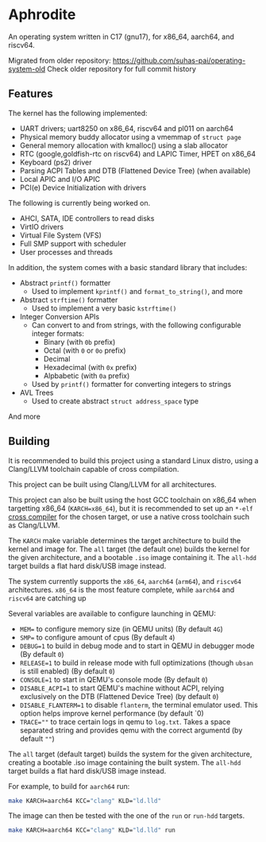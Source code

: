 # Aphrodite

An operating system written in C17 (gnu17), for x86_64, aarch64, and riscv64.

Migrated from older repository: https://github.com/suhas-pai/operating-system-old
Check older repository for full commit history

## Features

The kernel has the following implemented:
* UART drivers; uart8250 on x86_64, riscv64 and pl011 on aarch64
* Physical memory buddy allocator using a vmemmap of `struct page`
* General memory allocation with kmalloc() using a slab allocator
* RTC (google,goldfish-rtc on riscv64) and LAPIC Timer, HPET on x86_64
* Keyboard (ps2) driver
* Parsing ACPI Tables and DTB (Flattened Device Tree) (when available)
* Local APIC and I/O APIC
* PCI(e) Device Initialization with drivers

The following is currently being worked on.
* AHCI, SATA, IDE controllers to read disks
* VirtIO drivers
* Virtual File System (VFS)
* Full SMP support with scheduler
* User processes and threads

In addition, the system comes with a basic standard library that includes:

* Abstract `printf()` formatter
  * Used to implement `kprintf()` and `format_to_string()`, and more
* Abstract `strftime()` formatter
  * Used to implement a very basic `kstrftime()`
* Integer Conversion APIs
  * Can convert to and from strings, with the following configurable integer formats:
    * Binary (with `0b` prefix)
    * Octal (with `0` or `0o` prefix)
    * Decimal
    * Hexadecimal (with `0x` prefix)
    * Alpbabetic (with `0a` prefix)
  * Used by `printf()` formatter for converting integers to strings
* AVL Trees
  * Used to create abstract `struct address_space` type

And more

## Building

It is recommended to build this project using a standard Linux distro, using a Clang/LLVM toolchain capable of cross compilation.

This project can be built using Clang/LLVM for all architectures.

This project can also be built using the host GCC toolchain on x86_64 when targetting x86_64 (`KARCH=x86_64`), but it is recommended to set up an `*-elf` [cross compiler](https://wiki.osdev.org/GCC_Cross-Compiler) for the chosen target, or use a native cross toolchain such as Clang/LLVM.

The `KARCH` make variable determines the target architecture to build the kernel and image for. The `all` target (the default one) builds the kernel for the given architecture, and a bootable `.iso` image containing it. The `all-hdd` target builds a flat hard disk/USB image instead.

The system currently supports the `x86_64`, `aarch64` (`arm64`), and `riscv64` architectures.
`x86_64` is the most feature complete, while `aarch64` and `riscv64` are catching up

Several variables are available to configure launching in QEMU:
  * `MEM=` to configure memory size (in QEMU units) (By default `4G`)
  * `SMP=` to configure amount of cpus (By default `4`)
  * `DEBUG=1` to build in debug mode and to start in QEMU in debugger mode (By default `0`)
  * `RELEASE=1` to build in release mode with full optimizations (though `ubsan` is still enabled) (By default `0`)
  * `CONSOLE=1` to start in QEMU's console mode (By default `0`)
  * `DISABLE_ACPI=1` to start QEMU's machine without ACPI, relying exclusively on the DTB (Flattened Device Tree) (by default `0`)
  * `DISABLE_FLANTERM=1` to disable `flanterm`, the terminal emulator used. This option helps improve kernel performance (by default `0)
  * `TRACE=""` to trace certain logs in qemu to `log.txt`. Takes a space separated string and provides qemu with the correct argumentd (by default `""`)

The `all` target (default target) builds the system for the given architecture, creating a bootable .iso image containing the built system.
The `all-hdd` target builds a flat hard disk/USB image instead.

For example, to build for `aarch64` run:
```sh
make KARCH=aarch64 KCC="clang" KLD="ld.lld"
```

The image can then be tested with the one of the `run` or `run-hdd` targets.
```sh
make KARCH=aarch64 KCC="clang" KLD="ld.lld" run
```
